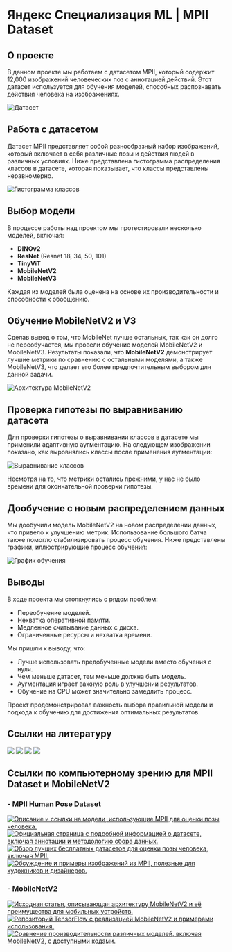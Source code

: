 # Яндекс Специализация ML | MPII Dataset

## О проекте
В данном проекте мы работаем с датасетом MPII, который содержит 12,000 изображений человеческих поз с аннотацией действий. Этот датасет используется для обучения моделей, способных распознавать действия человека на изображениях.

![Датасет](https://github.com/user-attachments/assets/3ac9ff81-0575-4779-8902-49ef2457d153)

## Работа с датасетом
Датасет MPII представляет собой разнообразный набор изображений, который включает в себя различные позы и действия людей в различных условиях. Ниже представлена гистограмма распределения классов в датасете, которая показывает, что классы представлены неравномерно.

![Гистограмма классов](https://github.com/user-attachments/assets/00822953-5a72-46b5-869b-bdeae9ed00e5)


## Выбор модели
В процессе работы над проектом мы протестировали несколько моделей, включая:
- **DINOv2**
- **ResNet** (Resnet 18, 34, 50, 101)
- **TinyViT**
- **MobileNetV2**
- **MobileNetV3**

Каждая из моделей была оценена на основе их производительности и способности к обобщению.

## Обучение MobileNetV2 и V3
Сделав вывод о том, что MobileNet лучше остальных, так как он долго не переобучается, мы провели обучение моделей MobileNetV2 и MobileNetV3. Результаты показали, что **MobileNetV2** демонстрирует лучшие метрики по сравнению с остальными моделями, а также MobileNetV3, что делает его более предпочтительным выбором для данной задачи.

![Архитектура MobileNetV2](https://github.com/user-attachments/assets/e8bb544e-45a9-465a-a5c9-f6817384f280)


## Проверка гипотезы по выравниванию датасета
Для проверки гипотезы о выравнивании классов в датасете мы применили адаптивную аугментацию. На следующем изображении показано, как выровнялись классы после применения аугментации:

![Выравнивание классов](https://github.com/user-attachments/assets/06ea1988-b0e7-4142-be12-38006474bb4b)


Несмотря на то, что метрики остались прежними, у нас не было времени для окончательной проверки гипотезы.

## Дообучение с новым распределением данных
Мы дообучили модель MobileNetV2 на новом распределении данных, что привело к улучшению метрик. Использование большого батча также помогло стабилизировать процесс обучения. Ниже представлены графики, иллюстрирующие процесс обучения:

![График обучения](https://github.com/user-attachments/assets/7bc4442b-952f-4749-a079-9a85086b84a5)


## Выводы
В ходе проекта мы столкнулись с рядом проблем:
- Переобучение моделей.
- Нехватка оперативной памяти.
- Медленное считывание данных с диска.
- Ограниченные ресурсы и нехватка времени.

Мы пришли к выводу, что:
- Лучше использовать предобученные модели вместо обучения с нуля.
- Чем меньше датасет, тем меньше должна быть модель.
- Аугментация играет важную роль в улучшении результатов.
- Обучение на CPU может значительно замедлить процесс.

Проект продемонстрировал важность выбора правильной модели и подхода к обучению для достижения оптимальных результатов.

## Ссылки на литературу 
[<img src="https://img.shields.io/badge/Определение положения человека на сайте NEERC-0877b9?" />](https://neerc.ifmo.ru/wiki/index.php?title=%D0%9E%D0%BF%D1%80%D0%B5%D0%B4%D0%B5%D0%BB%D0%B5%D0%BD%D0%B8%D0%B5_%D0%BF%D0%BE%D0%BB%D0%BE%D0%B6%D0%B5%D0%BD%D0%B8%D1%8F_%D1%87%D0%B5%D0%BB%D0%BE%D0%B2%D0%B5%D0%BA%D0%B0)
[<img src="https://img.shields.io/badge/Статья о MPII Human Pose Dataset-0877b9?" />](https://www.mpi-inf.mpg.de/departments/computer-vision-and-machine-learning/software-and-datasets/mpii-human-pose-dataset)
[<img src="https://img.shields.io/badge/Хендбук яндекса по ML-0877b9?" />](https://education.yandex.ru/handbook/ml)
[<img src="https://img.shields.io/badge/Документация Torch-0877b9?" />](https://pytorch.org/docs/stable/index.html)

## Ссылки по компьютерному зрению для MPII Dataset и MobileNetV2

###  - MPII Human Pose Dataset
[<img src="https://img.shields.io/badge/MPII Human Pose Dataset Papers With Code-238636?" title="Описание и ссылки на модели, использующие MPII для оценки позы человека."/>](https://paperswithcode.com/dataset/mpii)  
[<img src="https://img.shields.io/badge/MPII Human Pose Dataset Max Planck Institute for Informatics-238636?" title="Официальная страница с подробной информацией о датасете, включая аннотации и методологию сбора данных."/>](https://www.mpi-inf.mpg.de/departments/computer-vision-and-machine-learning/software-and-datasets/mpii-human-pose-dataset)
[<img src="https://img.shields.io/badge/15 Best Free Datasets for Human Pose Estimation in Computer Vision-238636?" title="Обзор лучших бесплатных датасетов для оценки позы человека, включая MPII."/>](https://encord.com/blog/15-best-free-pose-estimation-datasets/)  
[<img src="https://img.shields.io/badge/MPII Human Pose Dataset на Daz 3D Forums-238636?" title="Обсуждение и примеры изображений из MPII, полезные для художников и дизайнеров."/>](https://www.daz3d.com/forums/discussion/98846/mpii-human-pose-dataset-photos-of-human-poses)

###  - MobileNetV2
[<img src="https://img.shields.io/badge/MobileNetV2: Inverted Residuals and Linear Bottlenecks-ff0000?" title="Исходная статья, описывающая архитектуру MobileNetV2 и её преимущества для мобильных устройств."/>](https://arxiv.org/abs/1801.04381)  
[<img src="https://img.shields.io/badge/TensorFlow Model Garden MobileNetV2-ff0000?" title="Репозиторий TensorFlow с реализацией MobileNetV2 и примерами использования."/>](https://github.com/tensorflow/models/tree/master/research/slim/nets/mobilenet)
[<img src="https://img.shields.io/badge/Papers with Code MobileNetV2-ff0000" title="Сравнение производительности различных моделей, включая MobileNetV2, с доступными кодами."/>](https://paperswithcode.com/paper/mobilenetv2-inverted-residuals-and-linear)

